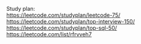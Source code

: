 Study plan:  
https://leetcode.com/studyplan/leetcode-75/  
https://leetcode.com/studyplan/top-interview-150/
https://leetcode.com/studyplan/top-sql-50/  
https://leetcode.com/list/rfrvveh7
